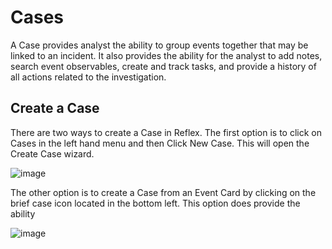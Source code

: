 # Cases

A Case provides analyst the ability to group events together that may be linked to an incident. It also provides the ability for the analyst to add notes, search event observables, create and track tasks, and provide a history of all actions related to the investigation. 

## Create a Case

There are two ways to create a Case in Reflex. The first option is to click on Cases in the left hand menu and then Click New Case. This will open the Create Case wizard.

![image](img/create_case_wizard.png)








The other option is to create a Case from an Event Card by clicking on the brief case icon located in the bottom left. This option does provide the ability

![image](img/create_case_event_card.png)

